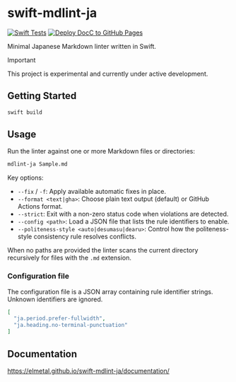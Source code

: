 # swift-mdlint-ja
[![Swift Tests](https://github.com/elmetal/swift-mdlint-ja/actions/workflows/swift-test.yml/badge.svg)](https://github.com/elmetal/swift-mdlint-ja/actions/workflows/swift-test.yml)
[![Deploy DocC to GitHub Pages](https://github.com/elmetal/swift-mdlint-ja/actions/workflows/docc-pages.yml/badge.svg)](https://github.com/elmetal/swift-mdlint-ja/actions/workflows/docc-pages.yml)

Minimal Japanese Markdown linter written in Swift.

> [!IMPORTANT]
> This project is experimental and currently under active development.

## Getting Started

```bash
swift build
```

## Usage

Run the linter against one or more Markdown files or directories:

```bash
mdlint-ja Sample.md
```

Key options:

- `--fix` / `-f`: Apply available automatic fixes in place.
- `--format <text|gha>`: Choose plain text output (default) or GitHub Actions format.
- `--strict`: Exit with a non-zero status code when violations are detected.
- `--config <path>`: Load a JSON file that lists the rule identifiers to enable.
- `--politeness-style <auto|desumasu|dearu>`: Control how the politeness-style consistency rule resolves conflicts.

When no paths are provided the linter scans the current directory recursively for files with the `.md` extension.

### Configuration file

The configuration file is a JSON array containing rule identifier strings. Unknown identifiers are ignored.

```json
[
  "ja.period.prefer-fullwidth",
  "ja.heading.no-terminal-punctuation"
]
```

## Documentation
https://elmetal.github.io/swift-mdlint-ja/documentation/
